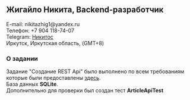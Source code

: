 <h2>Жигайло Никита, Backend-разработчик </h2>
<div>E-mail: nikitazhig1@yandex.ru</div>
<div>Телефон: +7 904 118-74-07</div>
<div>Telegram: <a href="https://t.me/shakal38">Никитос</a></div>
<div>Иркутск, Иркутская область, (GMT+8)</div>

<h3>О задании</h3>
<div>Задание "Создание REST Api" было выполнено по всем требованиям которые были предоставлены <a href="https://github.com/friendlee-digital/test-task-php-winter">здесь</a>.</div>
<div>База данных <b>SQLite</b>.</div>
<div>Дополнительно для проверки был создан тест <b>ArticleApiTest</b></div>
